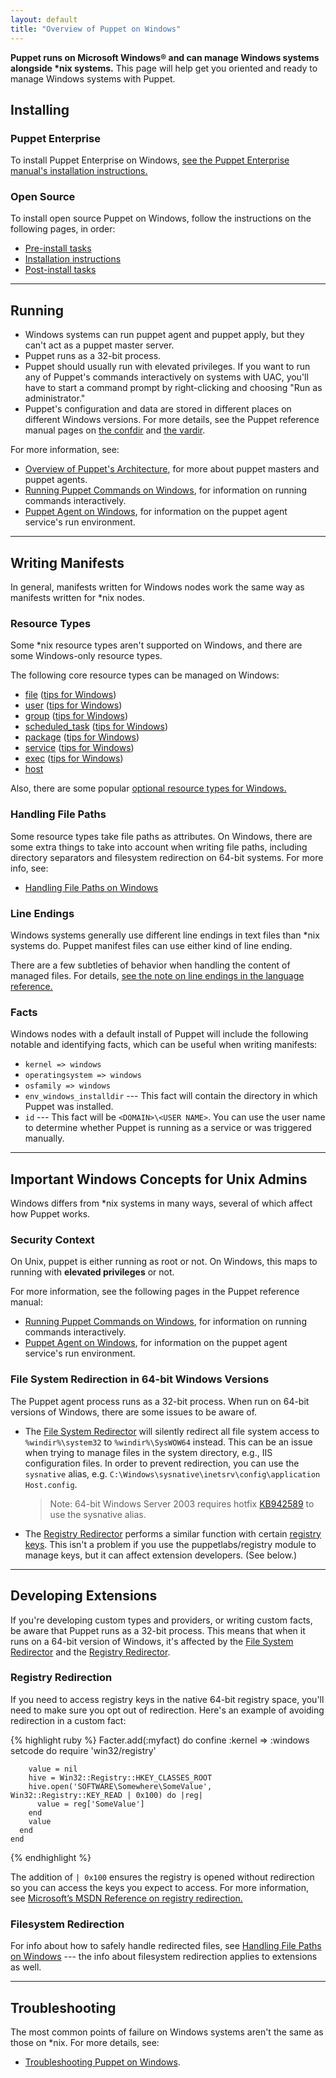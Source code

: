 ```yaml
---
layout: default
title: "Overview of Puppet on Windows"
---
```





[troubleshooting]: ./troubleshooting.html

[win_commands]: /puppet/latest/reference/services_commands_windows.html
[win_agent]: /puppet/latest/reference/services_agent_windows.html
[arch]: /puppet/latest/reference/architecture.html
[the confdir]: /puppet/latest/reference/dirs_confdir.html
[the vardir]: /puppet/latest/reference/dirs_vardir.html

**Puppet runs on Microsoft Windows® and can manage Windows systems alongside \*nix systems.** This page will help get you oriented and ready to manage Windows systems with Puppet.


Installing
-----

### Puppet Enterprise

To install Puppet Enterprise on Windows, [see the Puppet Enterprise manual's installation instructions.](/pe/latest/install_windows.html)

### Open Source

To install open source Puppet on Windows, follow the instructions on the following pages, in order:

* [Pre-install tasks](/guides/install_puppet/pre_install.html)
* [Installation instructions](/guides/install_puppet/install_windows.html)
* [Post-install tasks](/guides/install_puppet/post_install.html)

* * *

Running
-----

* Windows systems can run puppet agent and puppet apply, but they can't act as a puppet master server.
* Puppet runs as a 32-bit process.
* Puppet should usually run with elevated privileges. If you want to run any of Puppet's commands interactively on systems with UAC, you'll have to start a command prompt by right-clicking and choosing "Run as administrator."
* Puppet's configuration and data are stored in different places on different Windows versions. For more details, see the Puppet reference manual pages on [the confdir][] and [the vardir][].

For more information, see:

* [Overview of Puppet's Architecture][arch], for more about puppet masters and puppet agents.
* [Running Puppet Commands on Windows][win_commands], for information on running commands interactively.
* [Puppet Agent on Windows][win_agent], for information on the puppet agent service's run environment.

* * *

Writing Manifests
-----

In general, manifests written for Windows nodes work the same way as manifests written for \*nix nodes.

### Resource Types

Some \*nix resource types aren't supported on Windows, and there are some Windows-only resource types.

The following core resource types can be managed on Windows:

* [file](/references/latest/type.html#file) ([tips for Windows](/puppet/latest/reference/resources_file_windows.html))
* [user](/references/latest/type.html#user) ([tips for Windows](/puppet/latest/reference/resources_user_group_windows.html))
* [group](/references/latest/type.html#group) ([tips for Windows](/puppet/latest/reference/resources_user_group_windows.html))
* [scheduled_task](/references/latest/type.html#scheduledtask) ([tips for Windows](/puppet/latest/reference/resources_scheduled_task_windows.html))
* [package](/references/latest/type.html#package) ([tips for Windows](/puppet/latest/reference/resources_package_windows.html))
* [service](/references/latest/type.html#service) ([tips for Windows](/puppet/latest/reference/resources_service.html))
* [exec](/references/latest/type.html#exec) ([tips for Windows](/puppet/latest/reference/resources_exec_windows.html))
* [host](/references/latest/type.html#host)

Also, there are some popular [optional resource types for Windows.](/puppet/latest/reference/resources_windows_optional.html)

### Handling File Paths

Some resource types take file paths as attributes. On Windows, there are some extra things to take into account when writing file paths, including directory separators and filesystem redirection on 64-bit systems. For more info, see:

* [Handling File Paths on Windows](/puppet/latest/reference/lang_windows_file_paths.html)

### Line Endings

Windows systems generally use different line endings in text files than \*nix systems do. Puppet manifest files can use either kind of line ending.

There are a few subtleties of behavior when handling the content of managed files. For details, [see the note on line endings in the language reference.](/puppet/latest/reference/lang_summary.html#line-endings-in-windows-text-files)

### Facts

Windows nodes with a default install of Puppet will include the following notable and identifying facts, which can be useful when writing manifests:

* `kernel => windows`
* `operatingsystem => windows`
* `osfamily => windows`
* `env_windows_installdir` --- This fact will contain the directory in which Puppet was installed.
* `id` --- This fact will be `<DOMAIN>\<USER NAME>`. You can use the user name to determine whether Puppet is running as a service or was triggered manually.


* * *

Important Windows Concepts for Unix Admins
-----

Windows differs from \*nix systems in many ways, several of which affect how Puppet works.

### Security Context

On Unix, puppet is either running as root or not. On Windows, this maps to running with **elevated privileges** or not.

For more information, see the following pages in the Puppet reference manual:

* [Running Puppet Commands on Windows][win_commands], for information on running commands interactively.
* [Puppet Agent on Windows][win_agent], for information on the puppet agent service's run environment.

### File System Redirection in 64-bit Windows Versions

The Puppet agent process runs as a 32-bit process. When run on 64-bit versions of Windows, there are some issues to be aware of.

* The <a href="http://msdn.microsoft.com/en-us/library/aa384187(v=vs.85).aspx">File System Redirector</a> will silently redirect all file system access to `%windir%\system32` to `%windir%\SysWOW64` instead. This can be an issue when trying to manage files in the system directory, e.g., IIS configuration files. In order to prevent redirection, you can use the `sysnative` alias, e.g. `C:\Windows\sysnative\inetsrv\config\application Host.config`.

    > Note: 64-bit Windows Server 2003 requires hotfix [KB942589](http://support.microsoft.com/kb/942589/en-us) to use the sysnative alias.

* The <a href="http://msdn.microsoft.com/en-us/library/aa384232(v=vs.85).aspx">Registry Redirector</a> performs a similar function with certain <a href="http://msdn.microsoft.com/en-us/library/aa384253(v=vs.85).aspx">registry keys</a>. This isn't a problem if you use the puppetlabs/registry module to manage keys, but it can affect extension developers. (See below.)



* * *


Developing Extensions
-----

If you're developing custom types and providers, or writing custom facts, be aware that Puppet runs as a 32-bit process. This means that when it runs on a 64-bit version of Windows, it's affected by the <a href="http://msdn.microsoft.com/en-us/library/aa384187(v=vs.85).aspx">File System Redirector</a> and the <a href="http://msdn.microsoft.com/en-us/library/aa384232(v=vs.85).aspx">Registry Redirector</a>.

### Registry Redirection

If you need to access registry keys in the native 64-bit registry space, you'll need to make sure you opt out of redirection. Here's an example of avoiding redirection in a custom fact:

{% highlight ruby %}
    Facter.add(:myfact) do
      confine :kernel => :windows
      setcode do
        require 'win32/registry'

        value = nil
        hive = Win32::Registry::HKEY_CLASSES_ROOT
        hive.open('SOFTWARE\Somewhere\SomeValue',  Win32::Registry::KEY_READ | 0x100) do |reg|
          value = reg['SomeValue']
        end
        value
      end
    end
{% endhighlight %}

The addition of `| 0x100` ensures the registry is opened without redirection so you can access the keys you expect to access. For more information, see <a href="http://msdn.microsoft.com/en-us/library/aa384232(v=vs.85).aspx">Microsoft’s MSDN Reference on registry redirection.</a>

### Filesystem Redirection

For info about how to safely handle redirected files, see [Handling File Paths on Windows](/puppet/latest/reference/lang_windows_file_paths.html) --- the info about filesystem redirection applies to extensions as well.


* * *

Troubleshooting
-----

The most common points of failure on Windows systems aren't the same as those on \*nix. For more details, see:

* [Troubleshooting Puppet on Windows][troubleshooting].

